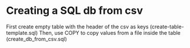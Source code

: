 # Creating a SQL db from csv

First create empty table with the header of the csv as keys (create-table-template.sql)
Then, use COPY to copy values from a file inside the table (create_db_from_csv.sql)
